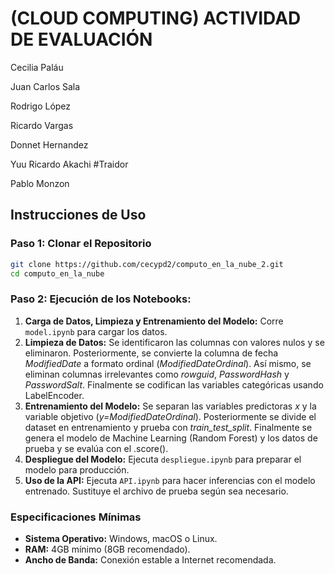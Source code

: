 # (CLOUD COMPUTING) ACTIVIDAD DE EVALUACIÓN

Cecilia Paláu

Juan Carlos Sala

Rodrigo López

Ricardo Vargas

Donnet Hernandez

Yuu Ricardo Akachi #Traidor

Pablo Monzon

## Instrucciones de Uso

### Paso 1: Clonar el Repositorio
```bash
git clone https://github.com/cecypd2/computo_en_la_nube_2.git
cd computo_en_la_nube
```

### Paso 2: Ejecución de los Notebooks:
1. **Carga de Datos, Limpieza y Entrenamiento del Modelo:** Corre `model.ipynb` para cargar los datos.
2. **Limpieza de Datos:** Se identificaron las columnas con valores nulos y se eliminaron. Posteriormente, se convierte la columna de fecha *ModifiedDate* a formato ordinal (*ModifiedDateOrdinal*). Así mismo, se eliminan columnas irrelevantes como *rowguid*, *PasswordHash* y *PasswordSalt*. Finalmente se codifican las variables categóricas usando LabelEncoder.
3. **Entrenamiento del Modelo:** Se separan las variables predictoras *x* y la variable objetivo (*y=ModifiedDateOrdinal*). Posteriormente se divide el dataset en entrenamiento y prueba con *train_test_split*. Finalmente se genera el modelo de Machine Learning (Random Forest) y los datos de prueba y se evalúa con el .score().
5. **Despliegue del Modelo:** Ejecuta `despliegue.ipynb` para preparar el modelo para producción.
6. **Uso de la API:** Ejecuta `API.ipynb` para hacer inferencias con el modelo entrenado. Sustituye el archivo de prueba según sea necesario.

### Especificaciones Mínimas
- **Sistema Operativo:** Windows, macOS o Linux.
- **RAM:** 4GB mínimo (8GB recomendado).
- **Ancho de Banda:** Conexión estable a Internet recomendada.

